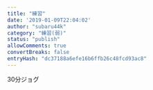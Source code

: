 ```yaml
---
title: "練習"
date: '2019-01-09T22:04:02'
author: "subaru44k"
category: "練習(弱)"
status: "publish"
allowComments: true
convertBreaks: false
entryHash: "dc37188a6efe16b6ffb26c48fcd93ac8"
---
```

30分ジョグ
